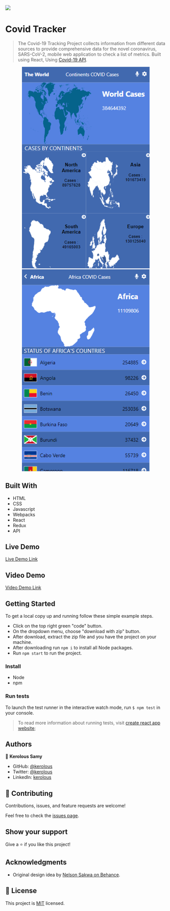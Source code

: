 ![](https://img.shields.io/badge/Microverse-blueviolet)

# Covid Tracker

> The Covid-19 Tracking Project collects information from different data sources to provide comprehensive data for the novel coronavirus, SARS-CoV-2, mobile web application to check a list of metrics. Built using React, Using [Covid-19 API](https://www.postman.com/postman/workspace/covid-19).

<p align="center">
  <img src="./screenshot1.png" width="400">
  <img src="./screenshot2.png" width="400">
</p>

## Built With

- HTML
- CSS
- Javascript
- Webpacks
- React
- Redux
- API
## Live Demo

[Live Demo Link](https://covid-tracker-by-kero.netlify.app/)

## Video Demo

[Video Demo Link](https://www.loom.com/share/679811ba5e814f3e8fa302abd04bac01)
## Getting Started
To get a local copy up and running follow these simple example steps.

- Click on the top right green "code" button.
- On the dropdown menu, choose "download with zip" button.
- After download, extract the zip file and you have the project on your machine.
- After downloading run `npm i` to install all Node packages.
- Run `npm start` to run the project.

### Install

- Node
- npm

### Run tests
To launch the test runner in the interactive watch mode, run `$ npm test` in your console.
> To read more information about running tests, visit [create react app website](https://create-react-app.dev/docs/running-tests/);

## Authors

👤 **Kerolous Samy**

- GitHub: [@kerolous](https://github.com/keroloussamy)
- Twitter: [@kerolous](https://twitter.com/SamyKerolous)
- LinkedIn: [kerolous](https://www.linkedin.com/in/keroloussamy/)

## 🤝 Contributing

Contributions, issues, and feature requests are welcome!

Feel free to check the [issues page](../../issues/).

## Show your support

Give a ⭐️ if you like this project!

## Acknowledgments
- Original design idea by [Nelson Sakwa on Behance](https://www.behance.net/sakwadesignstudio).

## 📝 License

This project is [MIT](./MIT.md) licensed.